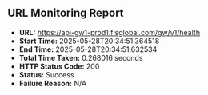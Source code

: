 ## URL Monitoring Report

- **URL:** https://api-gw1-prod1.fisglobal.com/gw/v1/health
- **Start Time:** 2025-05-28T20:34:51.364518
- **End Time:** 2025-05-28T20:34:51.632534
- **Total Time Taken:** 0.268016 seconds
- **HTTP Status Code:** 200
- **Status:** Success
- **Failure Reason:** N/A
